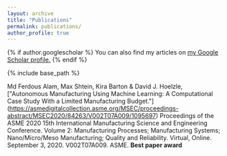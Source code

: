 ```yaml
---
layout: archive
title: "Publications"
permalink: publications/
author_profile: true
---
```


{% if author.googlescholar %}
  You can also find my articles on <u><a href="{{author.googlescholar}}">my Google Scholar profile</a>.</u>
{% endif %}

{% include base_path %}


Md Ferdous Alam, Max Shtein, Kira Barton & David J. Hoelzle, ["Autonomous Manufacturing Using Machine Learning: A Computational Case Study With a Limited Manufacturing Budget."] (https://asmedigitalcollection.asme.org/MSEC/proceedings-abstract/MSEC2020/84263/V002T07A009/1095697) Proceedings of the ASME 2020 15th International Manufacturing Science and Engineering Conference. Volume 2: Manufacturing Processes; Manufacturing Systems; Nano/Micro/Meso Manufacturing; Quality and Reliability. Virtual, Online. September 3, 2020. V002T07A009. ASME. **Best paper award**





